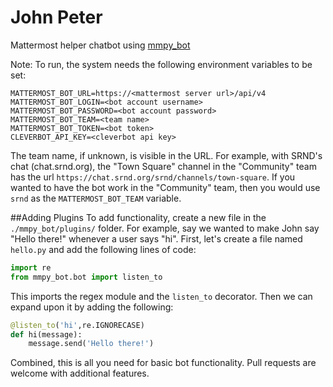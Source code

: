 # John Peter
Mattermost helper chatbot using [mmpy_bot](https://github.com/attzonko/mmpy_bot)

Note: To run, the system needs the following environment variables to be set: 
```
MATTERMOST_BOT_URL=https://<mattermost server url>/api/v4
MATTERMOST_BOT_LOGIN=<bot account username>
MATTERMOST_BOT_PASSWORD=<bot account password>
MATTERMOST_BOT_TEAM=<team name>
MATTERMOST_BOT_TOKEN=<bot token>
CLEVERBOT_API_KEY=<cleverbot api key>
```

The team name, if unknown, is visible in the URL. For example, with SRND's chat (chat.srnd.org), the "Town Square" channel in the "Community" team has the url `https://chat.srnd.org/srnd/channels/town-square`.
If you wanted to have the bot work in the "Community" team, then you would use `srnd` as the `MATTERMOST_BOT_TEAM` variable.

##Adding Plugins
To add functionality, create a new file in the `./mmpy_bot/plugins/` folder. For example, say we wanted to make John say "Hello there!" whenever a user says "hi".
First, let's create a file named `hello.py` and add the following lines of code:

```python
import re
from mmpy_bot.bot import listen_to
```
This imports the regex module and the `listen_to` decorator. 
Then we can expand upon it by adding the following: 
```python
@listen_to('hi',re.IGNORECASE)
def hi(message):
    message.send('Hello there!')
```
Combined, this is all you need for basic bot functionality. Pull requests are welcome with additional features.
